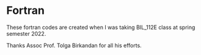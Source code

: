 # Fortran

These fortran codes are created when I was taking BIL_112E class at spring semester 2022.

Thanks Assoc Prof. Tolga Birkandan for all his efforts.
